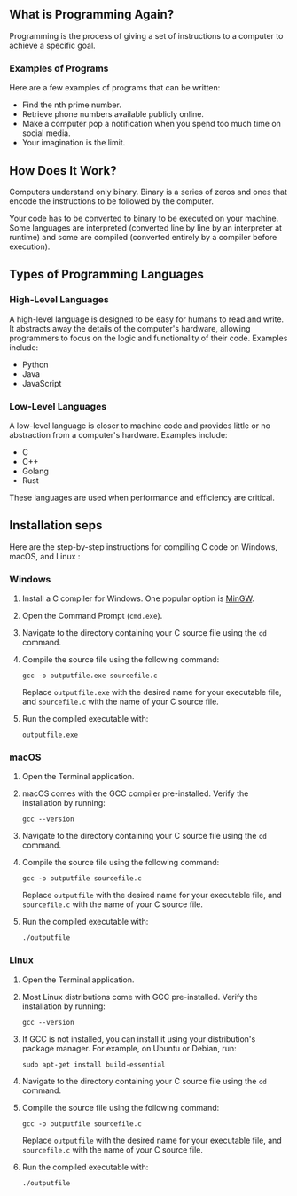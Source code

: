 ## What is Programming Again?

Programming is the process of giving a set of instructions to a computer to achieve a specific goal.

### Examples of Programs

Here are a few examples of programs that can be written:

- Find the nth prime number.
- Retrieve phone numbers available publicly online.
- Make a computer pop a notification when you spend too much time on social media.
- Your imagination is the limit.

## How Does It Work?

Computers understand only binary. Binary is a series of zeros and ones that encode the instructions to be followed by the computer.

Your code has to be converted to binary to be executed on your machine. Some languages are interpreted (converted line by line by an interpreter at runtime) and some are compiled (converted entirely by a compiler before execution).

## Types of Programming Languages

### High-Level Languages

A high-level language is designed to be easy for humans to read and write. It abstracts away the details of the computer's hardware, allowing programmers to focus on the logic and functionality of their code. Examples include:

- Python
- Java
- JavaScript

### Low-Level Languages

A low-level language is closer to machine code and provides little or no abstraction from a computer's hardware. Examples include:

- C
- C++
- Golang
- Rust

These languages are used when performance and efficiency are critical.

## Installation seps

Here are the step-by-step instructions for compiling C code on Windows, macOS, and Linux :

### Windows

1. Install a C compiler for Windows. One popular option is [MinGW](http://www.mingw.org/).
2. Open the Command Prompt (`cmd.exe`).
3. Navigate to the directory containing your C source file using the `cd` command.
4. Compile the source file using the following command:

   ```
   gcc -o outputfile.exe sourcefile.c
   ```

   Replace `outputfile.exe` with the desired name for your executable file, and `sourcefile.c` with the name of your C source file.
5. Run the compiled executable with:

   ```
   outputfile.exe
   ```

### macOS

1. Open the Terminal application.
2. macOS comes with the GCC compiler pre-installed. Verify the installation by running:

   ```
   gcc --version
   ```

3. Navigate to the directory containing your C source file using the `cd` command.
4. Compile the source file using the following command:

   ```
   gcc -o outputfile sourcefile.c
   ```

   Replace `outputfile` with the desired name for your executable file, and `sourcefile.c` with the name of your C source file.
5. Run the compiled executable with:

   ```
   ./outputfile
   ```

### Linux

1. Open the Terminal application.
2. Most Linux distributions come with GCC pre-installed. Verify the installation by running:

   ```
   gcc --version
   ```

3. If GCC is not installed, you can install it using your distribution's package manager. For example, on Ubuntu or Debian, run:

   ```
   sudo apt-get install build-essential
   ```

4. Navigate to the directory containing your C source file using the `cd` command.
5. Compile the source file using the following command:

   ```
   gcc -o outputfile sourcefile.c
   ```

   Replace `outputfile` with the desired name for your executable file, and `sourcefile.c` with the name of your C source file.
6. Run the compiled executable with:

   ```
   ./outputfile
   ```
